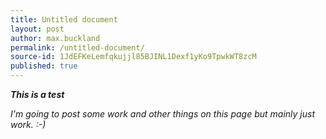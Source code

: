 ```yaml
---
title: Untitled document
layout: post
author: max.buckland
permalink: /untitled-document/
source-id: 1JdEFKeLemfqkujjl85BJINL1Dexf1yKo9TpwkWT8zcM
published: true
---
```

**_This is a test_**

*I'm going to post some work and other things on this page but mainly just work. :-)*

